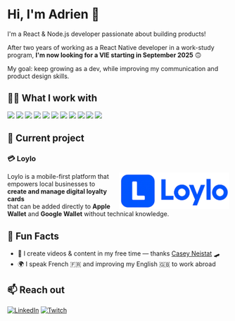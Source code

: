 # Hi, I'm Adrien 👋

I'm a React & Node.js developer passionate about building products!

After two years of working as a React Native developer in a work-study program, **I'm now looking for a VIE starting in September 2025** 🙃

My goal: keep growing as a dev, while improving my communication and product design skills.

## 👨‍💻 What I work with

![](https://img.shields.io/badge/React-%2320232a.svg?style=for-the-badge&logo=react&logoColor=%2361DAFB)
![](https://img.shields.io/badge/TypeScript-%23007ACC.svg?style=for-the-badge&logo=typescript&logoColor=white)
![](https://img.shields.io/badge/TailwindCSS-%2306B6D4.svg?style=for-the-badge&logo=tailwindcss&logoColor=white)
![](https://img.shields.io/badge/React%20Native-%2320232a.svg?style=for-the-badge&logo=react&logoColor=%2361DAFB)
![](https://img.shields.io/badge/Expo-000020?style=for-the-badge&logo=expo&logoColor=white)
![](https://img.shields.io/badge/Node.js-%23339933.svg?style=for-the-badge&logo=node.js&logoColor=white)
![](https://img.shields.io/badge/AdonisJS-%236e4aff.svg?style=for-the-badge&logo=adonisjs&logoColor=white)
![](https://img.shields.io/badge/PostgreSQL-%23316192.svg?style=for-the-badge&logo=postgresql&logoColor=white)
![](https://img.shields.io/badge/Supabase-3ECF8E?style=for-the-badge&logo=supabase&logoColor=white)
![](https://img.shields.io/badge/Docker-%230db7ed.svg?style=for-the-badge&logo=docker&logoColor=white)
![](https://img.shields.io/badge/Traefik-24A1C1?style=for-the-badge&logo=traefikproxy&logoColor=white)

## 🔨 Current project

<!-- ### 💳 **Loylo**

Loylo is a mobile-first platform that empowers local businesses to **create and manage digital loyalty cards**
that can be added directly to **Apple Wallet** and **Google Wallet** without technical knowledge. -->

### 💳 **Loylo**

<img align="right" style="margin-left: 20px;" width="250" src="./assets/logo.svg" alt="Loylo logo" />

Loylo is a mobile-first platform that empowers local businesses to **create and manage digital loyalty cards**  
that can be added directly to **Apple Wallet** and **Google Wallet** without technical knowledge.

## 💬 Fun Facts

- 🎥 I create videos & content in my free time — thanks [Casey Neistat](https://www.youtube.com/user/caseyneistat) 🛹
- 🌍 I speak French 🇫🇷 and improving my English 🇬🇧 to work abroad

## 📫 Reach out

[![LinkedIn](https://img.shields.io/badge/LinkedIn-adrienvillermois-blue?style=for-the-badge&logo=linkedin&logoColor=white)](https://www.linkedin.com/in/adrienvillermois/)
[![Twitch](https://img.shields.io/badge/Twitch-adrienadv-9146FF?style=for-the-badge&logo=twitch&logoColor=white)](https://www.twitch.tv/adrienadv)
